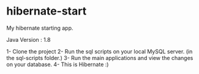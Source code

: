# hibernate-start
My hibernate starting app.

Java Version : 1.8

1- Clone the project
2- Run the sql scripts on your local MySQL server. (in the sql-scripts folder.)
3- Run the main applications and view the changes on your database.
4- This is Hibernate :)

